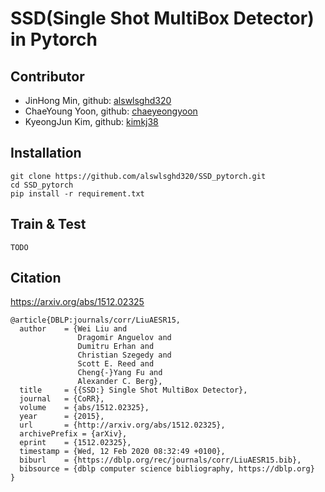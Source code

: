# SSD(Single Shot MultiBox Detector) in Pytorch

## Contributor

* JinHong Min, github: [alswlsghd320](https://github.com/alswlsghd320)
* ChaeYoung Yoon, github: [chaeyeongyoon](https://github.com/chaeyeongyoon)
* KyeongJun Kim, github: [kimkj38](https://github.com/kimkj38)

## Installation

```
git clone https://github.com/alswlsghd320/SSD_pytorch.git
cd SSD_pytorch 
pip install -r requirement.txt
```
## Train & Test
```
TODO
```

## Citation
https://arxiv.org/abs/1512.02325
```
@article{DBLP:journals/corr/LiuAESR15,
  author    = {Wei Liu and
               Dragomir Anguelov and
               Dumitru Erhan and
               Christian Szegedy and
               Scott E. Reed and
               Cheng{-}Yang Fu and
               Alexander C. Berg},
  title     = {{SSD:} Single Shot MultiBox Detector},
  journal   = {CoRR},
  volume    = {abs/1512.02325},
  year      = {2015},
  url       = {http://arxiv.org/abs/1512.02325},
  archivePrefix = {arXiv},
  eprint    = {1512.02325},
  timestamp = {Wed, 12 Feb 2020 08:32:49 +0100},
  biburl    = {https://dblp.org/rec/journals/corr/LiuAESR15.bib},
  bibsource = {dblp computer science bibliography, https://dblp.org}
}
```
